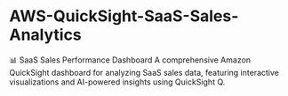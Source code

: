 # AWS-QuickSight-SaaS-Sales-Analytics
📊 SaaS Sales Performance Dashboard A comprehensive Amazon QuickSight dashboard for analyzing SaaS sales data, featuring interactive visualizations and AI-powered insights using QuickSight Q.
